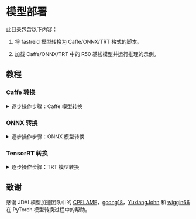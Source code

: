 # 模型部署

此目录包含以下内容：

1. 将 fastreid 模型转换为 Caffe/ONNX/TRT 格式的脚本。

2. 加载 Caffe/ONNX/TRT 中的 R50 基线模型并运行推理的示例。

## 教程

### Caffe 转换

<details>
<summary>逐步操作步骤：Caffe 模型转换</summary>

这是一个将 `meta_arch` 中的 fastreid 基线模型转换为 Caffe 模型的简单示例，如果你想转换更复杂的架构，则需要进行更多的自定义。

1. 运行 `caffe_export.py` 获取转换后的 Caffe 模型，

    ```bash
    python tools/deploy/caffe_export.py --config-file configs/market1501/bagtricks_R50/config.yml --name baseline_R50 --output caffe_R50_model --opts MODEL.WEIGHTS logs/market1501/bagtricks_R50/model_final.pth
    ```

    然后你可以在 `./caffe_R50_model` 中检查 Caffe 模型和 prototxt 文件。

2. 按以下三步修改 `prototxt`：

   1) 修改 `baseline_R50.prototxt` 中的 `MaxPooling` 并删除 `ceil_mode: false`。

   2) 在 `baseline_R50.prototxt` 中添加 `avg_pooling`：

        ```prototxt
        layer {
            name: "avgpool1"
            type: "Pooling"
            bottom: "relu_blob49"
            top: "avgpool_blob1"
            pooling_param {
                pool: AVE
                global_pooling: true
            }
        }
        ```

   3) 将最后一层的 `top` 名称更改为 `output`：

        ```prototxt
        layer {
            name: "bn_scale54"
            type: "Scale"
            bottom: "batch_norm_blob54"
            top: "output" # bn_norm_blob54
            scale_param {
                bias_term: true
            }
        }
        ```

3. （可选）你可以打开 [Netscope](https://ethereon.github.io/netscope/quickstart.html)，然后输入你的网络 `prototxt` 文件以可视化网络结构。

4. 运行 `caffe_inference.py`，使用输入图像保存 Caffe 模型特征

   ```bash
    python caffe_inference.py --model-def outputs/caffe_model/baseline_R50.prototxt \
    --model-weights outputs/caffe_model/baseline_R50.caffemodel \
    --input test_data/*.jpg --output caffe_output
   ```

6. 运行 `demo/demo.py`，使用相同的输入图像获取 fastreid 模型特征，然后验证 Caffe 和 PyTorch 是否计算出相同的网络值。

    ```python
    np.testing.assert_allclose(torch_out, ort_out, rtol=1e-3, atol=1e-6)
    ```

</details>

### ONNX 转换

<details>
<summary>逐步操作步骤：ONNX 模型转换</summary>

这是一个将 `meta_arch` 中的 fastreid 基线模型转换为 ONNX 模型的简单示例。据我所知，ONNX 支持 PyTorch 中的大多数操作符，如果某些操作符不受 ONNX 支持，则需要对这些操作符进行自定义。

1. 运行 `onnx_export.py` 获取转换后的 ONNX 模型，

    ```bash
    python onnx_export.py --config-file root-path/bagtricks_R50/config.yml --name baseline_R50 --output outputs/onnx_model --opts MODEL.WEIGHTS root-path/logs/market1501/bagtricks_R50/model_final.pth
    ```

    然后你可以在 `outputs/onnx_model` 中检查 ONNX 模型。

2. （可选）你可以使用 [Netron](https://github.com/lutzroeder/netron) 来可视化网络结构。

3. 运行 `onnx_inference.py`，使用输入图像保存 ONNX 模型特征

   ```bash
    python onnx_inference.py --model-path outputs/onnx_model/baseline_R50.onnx \
    --input test_data/*.jpg --output onnx_output
   ```

4. 运行 `demo/demo.py`，使用相同的输入图像获取 fastreid 模型特征，然后验证 ONNX Runtime 和 PyTorch 是否计算出相同的网络值。

    ```python
    np.testing.assert_allclose("pth_output", "onnx_output", rtol=1e-3, atol=1e-6)
    ```

</details>

### TensorRT 转换

<details>
<summary>逐步操作步骤：TRT 模型转换</summary>

这是一个将 `meta_arch` 中的 fastreid 基线模型转换为 TRT 模型的简单示例。

首先，你需要按照 [ONNX 转换](https://github.com/JDAI-CV/fast-reid#fastreid) 的步骤，将 PyTorch 模型转换为 ONNX 格式，并记住你的 `output` 名称。然后，你可以按照下面的指示将 ONNX 模型转换为 TensorRT。

1. 运行以下命令行，从 ONNX 模型中获取转换后的 TRT 模型，

    ```bash
    python trt_export.py --name baseline_R50 --output outputs/trt_model \
    --mode fp32 --batch-size 8 --height 256 --width 128 \
    --onnx-model outputs/onnx_model/baseline.onnx 
    ```

    然后你可以在 `outputs/trt_model` 中检查 TRT 模型。

2. 运行 `trt_inference.py`，使用输入图像保存 TRT 模型特征

   ```bash
    python3 trt_inference.py --model-path outputs/trt_model/baseline.engine \
    --input test_data/*.jpg --batch-size 8 --height 256 --width 128 --output trt_output 
   ```

3. 运行 `demo/demo.py`，使用相同的输入图像获取 fastreid 模型特征，然后验证 TensorRT 和 PyTorch 是否计算出相同的网络值。

    ```python
    np.testing.assert_allclose(torch_out, trt_out, rtol=1e-3, atol=1e-6)
    ```

注意：目前 TensorRT 运行时不支持 int8 模式，校准器存在一些问题，需要帮助解决！

</details>

## 致谢

感谢 JDAI 模型加速团队中的 [CPFLAME](https://github.com/CPFLAME)，[gcong18](https://github.com/gcong18)，[YuxiangJohn](https://github.com/YuxiangJohn) 和 [wiggin66](https://github.com/wiggin66) 在 PyTorch 模型转换过程中的帮助。